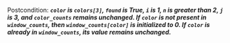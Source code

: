 Postcondition: ***`color` is `colors[3]`, `found` is True, `i` is 1, `n` is greater than 2, `j` is 3, and `color_counts` remains unchanged. If `color` is not present in `window_counts`, then `window_counts[color]` is initialized to 0. If `color` is already in `window_counts`, its value remains unchanged.***